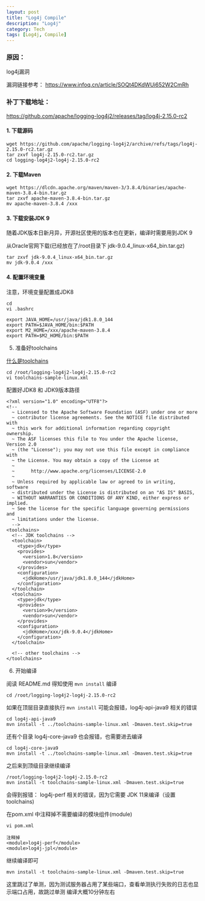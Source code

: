 ```yaml
---
layout: post
title: "Log4j Compile"
description: "Log4j"
category: Tech
tags: [Log4j, Compile]
---
```


### 原因：
log4j漏洞

漏洞链接参考：
https://www.infoq.cn/article/SOQt4DKdWUi652W2CmRh


### 补丁下载地址：
https://github.com/apache/logging-log4j2/releases/tag/log4j-2.15.0-rc2


#### 1. 下载源码

```
wget https://github.com/apache/logging-log4j2/archive/refs/tags/log4j-2.15.0-rc2.tar.gz
tar zxvf log4j-2.15.0-rc2.tar.gz
cd logging-log4j2-log4j-2.15.0-rc2
```

#### 2. 下载Maven

```
wget https://dlcdn.apache.org/maven/maven-3/3.8.4/binaries/apache-maven-3.8.4-bin.tar.gz
tar zxvf apache-maven-3.8.4-bin.tar.gz
mv apache-maven-3.8.4 /xxx
```

#### 3. 下载安装JDK 9

随着JDK版本日新月异，开源社区使用的版本也在更新，编译时需要用到JDK 9

从Oracle官网下载(已经放在了/root目录下 jdk-9.0.4_linux-x64_bin.tar.gz)
```
tar zxvf jdk-9.0.4_linux-x64_bin.tar.gz
mv jdk-9.0.4 /xxx
```

#### 4. 配置环境变量

注意，环境变量配置成JDK8

```
cd
vi .bashrc

export JAVA_HOME=/usr/java/jdk1.8.0_144
export PATH=$JAVA_HOME/bin:$PATH
export M2_HOME=/xxx/apache-maven-3.8.4
export PATH=$M2_HOME/bin:$PATH
```

5. 准备好toolchains

[什么是toolchains](https://zhuanlan.zhihu.com/p/142960106)

```
cd /root/logging-log4j2-log4j-2.15.0-rc2
vi toolchains-sample-linux.xml
```

配置好JDK8 和 JDK9版本路径
```
<?xml version="1.0" encoding="UTF8"?>
<!--
  ~ Licensed to the Apache Software Foundation (ASF) under one or more
  ~ contributor license agreements. See the NOTICE file distributed with
  ~ this work for additional information regarding copyright ownership.
  ~ The ASF licenses this file to You under the Apache license, Version 2.0
  ~ (the "License"); you may not use this file except in compliance with
  ~ the License. You may obtain a copy of the License at
  ~
  ~      http://www.apache.org/licenses/LICENSE-2.0
  ~
  ~ Unless required by applicable law or agreed to in writing, software
  ~ distributed under the License is distributed on an "AS IS" BASIS,
  ~ WITHOUT WARRANTIES OR CONDITIONS OF ANY KIND, either express or implied.
  ~ See the license for the specific language governing permissions and
  ~ limitations under the license.
  -->
<toolchains>
  <!-- JDK toolchains -->
  <toolchain>
    <type>jdk</type>
    <provides>
      <version>1.8</version>
      <vendor>sun</vendor>
    </provides>
    <configuration>
      <jdkHome>/usr/java/jdk1.8.0_144</jdkHome>
    </configuration>
  </toolchain>
  <toolchain>
    <type>jdk</type>
    <provides>
      <version>9</version>
      <vendor>sun</vendor>
    </provides>
    <configuration>
      <jdkHome>/xxx/jdk-9.0.4</jdkHome>
    </configuration>
  </toolchain>

  <!-- other toolchains -->
</toolchains>
```

6. 开始编译

阅读 README.md 得知使用 `mvn install` 编译

```
cd /root/logging-log4j2-log4j-2.15.0-rc2
```

如果在顶层目录直接执行 `mvn install`
可能会报错，log4j-api-java9 相关的错误

```
cd log4j-api-java9
mvn install -t ../toolchains-sample-linux.xml -Dmaven.test.skip=true
```

还有个目录 log4j-core-java9 也会报错，也需要进去编译

```
cd log4j-core-java9
mvn install -t ../toolchains-sample-linux.xml -Dmaven.test.skip=true
```

之后来到顶级目录继续编译
```
/root/logging-log4j2-log4j-2.15.0-rc2
mvn install -t toolchains-sample-linux.xml -Dmaven.test.skip=true
```

会得到报错：
log4j-perf 相关的错误，因为它需要 JDK 11来编译（设置toolchains)

在pom.xml 中注释掉不需要编译的模块组件(module)


```
vi pom.xml

注释掉
<module>log4j-perf</module>
<module>log4j-jpl</module>
```

继续编译即可
```
mvn install -t toolchains-sample-linux.xml -Dmaven.test.skip=true
```

这里跳过了单测，因为测试服务器占用了某些端口，查看单测执行失败的日志也显示端口占用，故跳过单测
编译大概10分钟左右
